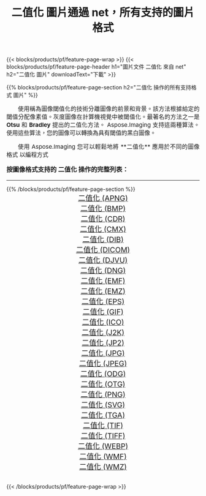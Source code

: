 ﻿---
title: 二值化 圖片通過 net，所有支持的圖片格式 
weight: 3920
url: /zh-hant/net/binarize/ 
lang: zh-hant
langdirlevel: 2
locales: zh-hans,ja,it,ru,de,es,fr,nl,id,lt,pl,pt,vi,tr,ko,zh-hant,ar,hi,th,sv,cs,uk,he
description: 使用 Aspose.Imaging 你可以輕鬆地通過 net 獲取 二值化 圖像
---

{{< blocks/products/pf/feature-page-wrap >}}
{{< blocks/products/pf/feature-page-header h1="圖片文件 二值化 來自 net" h2="二值化 圖片" downloadText="下載" >}}


{{% blocks/products/pf/feature-page-section  h2="二值化 操作的所有支持格式 圖片" %}}
<p align="justify" style="text-indent:2em;font-size:15px;">
使用稱為圖像閾值化的技術分離圖像的前景和背景。該方法根據給定的閾值分配像素值。灰度圖像在計算機視覺中被閾值化。最著名的方法之一是 <b>Otsu</b> 和 <b>Bradley</b> 提出的二值化方法。 Aspose.Imaging 支持這兩種算法。使用這些算法，您的圖像可以轉換為具有閾值的黑白圖像。
</p>
<p align="justify" style="text-indent:2em;font-size:15px;">
使用 Aspose.Imaging 您可以輕鬆地將 **二值化** 應用於不同的圖像格式 以編程方式
</p>
<h3 style="margin-top:16px;">
按圖像格式支持的 二值化 操作的完整列表：
</h3>
<hr/>
{{% /blocks/products/pf/feature-page-section %}}
<div class="container-fluid productfamilypage bg-gray">
    <div class="convertypes bg-gray agp-content section">
        <div class="container">
		<div class="row other-converters" style="gap: 10px;font-size: 19px;text-align:center;">
		    <div class='col-md-3 other-converter remove-lp remove-rp'><a href="/imaging/zh-hant/net/binarize/apng/" style="padding:15px;">二值化 (APNG)</a></div><div class='col-md-3 other-converter remove-lp remove-rp'><a href="/imaging/zh-hant/net/binarize/bmp/" style="padding:15px;">二值化 (BMP)</a></div><div class='col-md-3 other-converter remove-lp remove-rp'><a href="/imaging/zh-hant/net/binarize/cdr/" style="padding:15px;">二值化 (CDR)</a></div><div class='col-md-3 other-converter remove-lp remove-rp'><a href="/imaging/zh-hant/net/binarize/cmx/" style="padding:15px;">二值化 (CMX)</a></div><div class='col-md-3 other-converter remove-lp remove-rp'><a href="/imaging/zh-hant/net/binarize/dib/" style="padding:15px;">二值化 (DIB)</a></div><div class='col-md-3 other-converter remove-lp remove-rp'><a href="/imaging/zh-hant/net/binarize/dicom/" style="padding:15px;">二值化 (DICOM)</a></div><div class='col-md-3 other-converter remove-lp remove-rp'><a href="/imaging/zh-hant/net/binarize/djvu/" style="padding:15px;">二值化 (DJVU)</a></div><div class='col-md-3 other-converter remove-lp remove-rp'><a href="/imaging/zh-hant/net/binarize/dng/" style="padding:15px;">二值化 (DNG)</a></div><div class='col-md-3 other-converter remove-lp remove-rp'><a href="/imaging/zh-hant/net/binarize/emf/" style="padding:15px;">二值化 (EMF)</a></div><div class='col-md-3 other-converter remove-lp remove-rp'><a href="/imaging/zh-hant/net/binarize/emz/" style="padding:15px;">二值化 (EMZ)</a></div><div class='col-md-3 other-converter remove-lp remove-rp'><a href="/imaging/zh-hant/net/binarize/eps/" style="padding:15px;">二值化 (EPS)</a></div><div class='col-md-3 other-converter remove-lp remove-rp'><a href="/imaging/zh-hant/net/binarize/gif/" style="padding:15px;">二值化 (GIF)</a></div><div class='col-md-3 other-converter remove-lp remove-rp'><a href="/imaging/zh-hant/net/binarize/ico/" style="padding:15px;">二值化 (ICO)</a></div><div class='col-md-3 other-converter remove-lp remove-rp'><a href="/imaging/zh-hant/net/binarize/j2k/" style="padding:15px;">二值化 (J2K)</a></div><div class='col-md-3 other-converter remove-lp remove-rp'><a href="/imaging/zh-hant/net/binarize/jp2/" style="padding:15px;">二值化 (JP2)</a></div><div class='col-md-3 other-converter remove-lp remove-rp'><a href="/imaging/zh-hant/net/binarize/jpg/" style="padding:15px;">二值化 (JPG)</a></div><div class='col-md-3 other-converter remove-lp remove-rp'><a href="/imaging/zh-hant/net/binarize/jpeg/" style="padding:15px;">二值化 (JPEG)</a></div><div class='col-md-3 other-converter remove-lp remove-rp'><a href="/imaging/zh-hant/net/binarize/odg/" style="padding:15px;">二值化 (ODG)</a></div><div class='col-md-3 other-converter remove-lp remove-rp'><a href="/imaging/zh-hant/net/binarize/otg/" style="padding:15px;">二值化 (OTG)</a></div><div class='col-md-3 other-converter remove-lp remove-rp'><a href="/imaging/zh-hant/net/binarize/png/" style="padding:15px;">二值化 (PNG)</a></div><div class='col-md-3 other-converter remove-lp remove-rp'><a href="/imaging/zh-hant/net/binarize/svg/" style="padding:15px;">二值化 (SVG)</a></div><div class='col-md-3 other-converter remove-lp remove-rp'><a href="/imaging/zh-hant/net/binarize/tga/" style="padding:15px;">二值化 (TGA)</a></div><div class='col-md-3 other-converter remove-lp remove-rp'><a href="/imaging/zh-hant/net/binarize/tif/" style="padding:15px;">二值化 (TIF)</a></div><div class='col-md-3 other-converter remove-lp remove-rp'><a href="/imaging/zh-hant/net/binarize/tiff/" style="padding:15px;">二值化 (TIFF)</a></div><div class='col-md-3 other-converter remove-lp remove-rp'><a href="/imaging/zh-hant/net/binarize/webp/" style="padding:15px;">二值化 (WEBP)</a></div><div class='col-md-3 other-converter remove-lp remove-rp'><a href="/imaging/zh-hant/net/binarize/wmf/" style="padding:15px;">二值化 (WMF)</a></div><div class='col-md-3 other-converter remove-lp remove-rp'><a href="/imaging/zh-hant/net/binarize/wmz/" style="padding:15px;">二值化 (WMZ)</a></div>
                </div>
        </div>
    </div>
</div>
<br/>

{{< /blocks/products/pf/feature-page-wrap >}}
